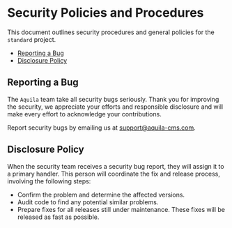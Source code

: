 # Security Policies and Procedures

This document outlines security procedures and general policies for the `standard`
project.

  * [Reporting a Bug](#reporting-a-bug)
  * [Disclosure Policy](#disclosure-policy)

## Reporting a Bug

The `Aquila` team take all security bugs seriously.
Thank you for improving the security, we appreciate your efforts and
responsible disclosure and will make every effort to acknowledge your
contributions.

Report security bugs by emailing us at support@aquila-cms.com.


## Disclosure Policy

When the security team receives a security bug report, they will assign it to a
primary handler. This person will coordinate the fix and release process,
involving the following steps:

  * Confirm the problem and determine the affected versions.
  * Audit code to find any potential similar problems.
  * Prepare fixes for all releases still under maintenance. These fixes will be
    released as fast as possible.
